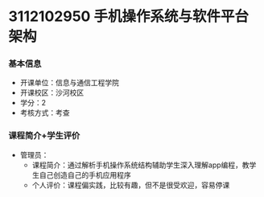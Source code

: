 # 3112102950 手机操作系统与软件平台架构
### 基本信息
- 开课单位：信息与通信工程学院
- 开课校区：沙河校区
- 学分：2
- 考核方式：考查
### 课程简介+学生评价
- 管理员：
  - 课程简介：通过解析手机操作系统结构辅助学生深入理解app编程，教学生自己创造自己的手机应用程序
  - 个人评价：课程偏实践，比较有趣，但不是很受欢迎，容易停课